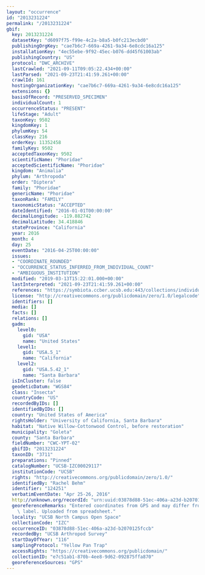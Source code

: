 ```yaml
---
layout: "occurrence"
id: "2013231224"
permalink: "/2013231224"
gbif:
  key: 2013231224
  datasetKey: "d6097f75-f99e-4c2a-b8a5-b0fc213ecbd0"
  publishingOrgKey: "cae7b6c7-669a-4261-9a34-6e8cdc16a125"
  installationKey: "4ec55ebe-9f92-45ec-b076-dd45f61003ab"
  publishingCountry: "US"
  protocol: "DWC_ARCHIVE"
  lastCrawled: "2021-09-11T09:05:22.434+00:00"
  lastParsed: "2021-09-23T21:41:59.261+00:00"
  crawlId: 161
  hostingOrganizationKey: "cae7b6c7-669a-4261-9a34-6e8cdc16a125"
  extensions: {}
  basisOfRecord: "PRESERVED_SPECIMEN"
  individualCount: 1
  occurrenceStatus: "PRESENT"
  lifeStage: "Adult"
  taxonKey: 9502
  kingdomKey: 1
  phylumKey: 54
  classKey: 216
  orderKey: 11352458
  familyKey: 9502
  acceptedTaxonKey: 9502
  scientificName: "Phoridae"
  acceptedScientificName: "Phoridae"
  kingdom: "Animalia"
  phylum: "Arthropoda"
  order: "Diptera"
  family: "Phoridae"
  genericName: "Phoridae"
  taxonRank: "FAMILY"
  taxonomicStatus: "ACCEPTED"
  dateIdentified: "2016-01-01T00:00:00"
  decimalLongitude: -119.882742
  decimalLatitude: 34.418846
  stateProvince: "California"
  year: 2016
  month: 4
  day: 25
  eventDate: "2016-04-25T00:00:00"
  issues:
  - "COORDINATE_ROUNDED"
  - "OCCURRENCE_STATUS_INFERRED_FROM_INDIVIDUAL_COUNT"
  - "AMBIGUOUS_INSTITUTION"
  modified: "2019-03-13T15:22:01.000+00:00"
  lastInterpreted: "2021-09-23T21:41:59.261+00:00"
  references: "https://symbiota.ccber.ucsb.edu:443/collections/individual/index.php?occid=124251"
  license: "http://creativecommons.org/publicdomain/zero/1.0/legalcode"
  identifiers: []
  media: []
  facts: []
  relations: []
  gadm:
    level0:
      gid: "USA"
      name: "United States"
    level1:
      gid: "USA.5_1"
      name: "California"
    level2:
      gid: "USA.5.42_1"
      name: "Santa Barbara"
  isInCluster: false
  geodeticDatum: "WGS84"
  class: "Insecta"
  countryCode: "US"
  recordedByIDs: []
  identifiedByIDs: []
  country: "United States of America"
  rightsHolder: "University of California, Santa Barbara"
  habitat: "Native Willow-Cottonwood Control, before restoration"
  municipality: "Goleta"
  county: "Santa Barbara"
  fieldNumber: "CWC-YPT-02"
  gbifID: "2013231224"
  taxonID: "3711"
  preparations: "Pinned"
  catalogNumber: "UCSB-IZC00029117"
  institutionCode: "UCSB"
  rights: "http://creativecommons.org/publicdomain/zero/1.0/"
  identifiedBy: "Rachel Behm"
  identifier: "124251"
  verbatimEventDate: "Apr 25-26, 2016"
  http://unknown.org/recordId: "urn:uuid:03878d88-51ec-406a-a23d-b2070125fccb"
  georeferenceRemarks: "Entered coordinates from GPS and may differ from what is on\
    \ label. Uploaded from spreadsheet."
  locality: "UCSB North Campus Open Space"
  collectionCode: "IZC"
  occurrenceID: "03878d88-51ec-406a-a23d-b2070125fccb"
  recordedBy: "UCSB Arthropod Survey"
  startDayOfYear: "116"
  samplingProtocol: "Yellow Pan Trap"
  accessRights: "https://creativecommons.org/publicdomain/"
  collectionID: "e7c51ab1-870b-4ee8-9d62-092875ffa870"
  georeferenceSources: "GPS"
---
```

